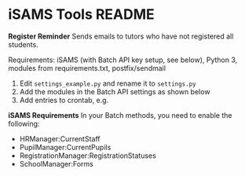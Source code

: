 iSAMS Tools README
==================

**Register Reminder**
Sends emails to tutors who have not registered all students.

Requirements: iSAMS (with Batch API key setup, see below), Python 3, modules from requirements.txt, postfix/sendmail

1. Edit `settings_example.py` and rename it to `settings.py`
1. Add the modules in the Batch API settings as shown below
1. Add entries to crontab, e.g. 

**iSAMS Requirements**
In your Batch methods, you need to enable the following:
* HRManager:CurrentStaff
* PupilManager:CurrentPupils
* RegistrationManager:RegistrationStatuses
* SchoolManager:Forms